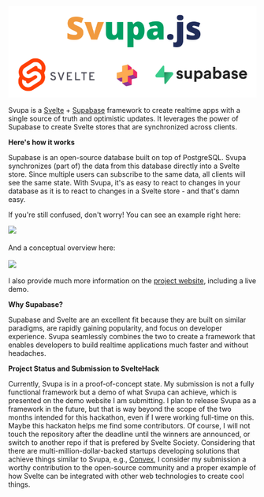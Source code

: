 <a href="https://svupa.vercel.app/">
<p  align="center">
<img src="./header.png">
</p>
</a>

Svupa is a [Svelte](https://svelte.dev/) + [Supabase](https://supabase.com/) framework to create realtime apps with a single source of truth and optimistic updates. It leverages the power of Supabase to create Svelte stores that are synchronized across clients.


<b>Here's how it works</b><br>

Supabase is an open-source database built on top of PostgreSQL. Svupa synchronizes (part of) the data from this database directly into a Svelte store. Since multiple users can subscribe to the same data, all clients will see the same state. With Svupa, it's as easy to react to changes in your database as it is to react to changes in a Svelte store - and that's damn easy.


If you're still confused, don't worry! You can see an example right here:

<img src="https://svupa.vercel.app/demo_hero.gif"><br><br>
And a conceptual overview here:
<br><br>
<img src="https://svupa.vercel.app/concept.png"><br>

I also provide much more information on the <a href="https://svupa.vercel.app/">project website</a>, including a live demo.

<b>Why Supabase?</b><br>

Supabase and Svelte are an excellent fit because they are built on similar paradigms, are rapidly gaining popularity, and focus on developer experience. Svupa seamlessly combines the two to create a framework that enables developers to build realtime applications much faster and without headaches.

<b>Project Status and Submission to SvelteHack</b><br>

Currently, Svupa is in a proof-of-concept state. My submission is not a fully functional framework but a demo of what Svupa can achieve, which is presented on the demo website I am submitting. I plan to release Svupa as a framework in the future, but that is way beyond the scope of the two months intended for this hackathon, even if I were working full-time on this. Maybe this hackaton helps me find some contributors. Of course, I will not touch the repository after the deadline until the winners are announced, or switch to another repo if that is prefered by Svelte Society. Considering that there are multi-million-dollar-backed startups developing solutions that achieve things similar to Svupa, e.g., <a href="https://www.convex.dev">Convex</a>, I consider my submission a worthy contribution to the open-source community and a proper example of how Svelte can be integrated with other web technologies to create cool things.
